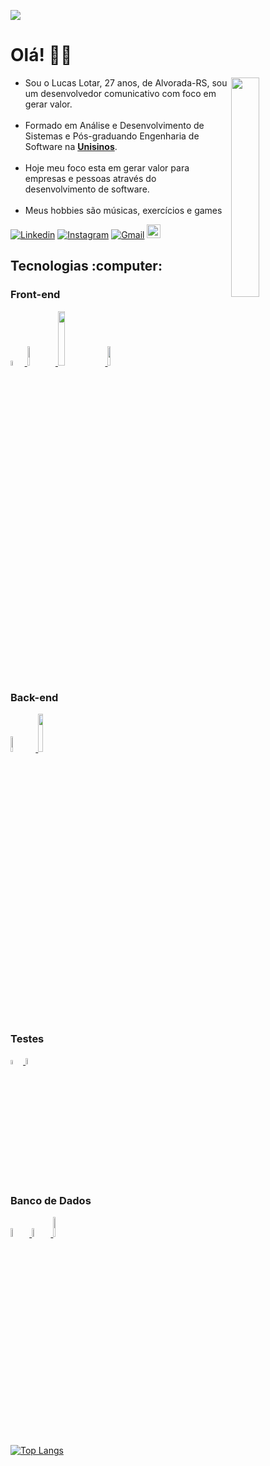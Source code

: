 ![](https://komarev.com/ghpvc/?username=Lotar-lucas)
<main>
  <h1>Olá! 👨‍💻</h1>
  <section>
    <img src="https://media.giphy.com/media/N4h9A9o5TcWmjdQZVJ/giphy.gif" align="right" width="30%" height="30%"/>
    <ul align="left">
      <li>Sou o Lucas Lotar, 27 anos, de Alvorada-RS, sou um desenvolvedor comunicativo com foco em gerar valor.</li>
      <br>
      <li>Formado em Análise e Desenvolvimento de Sistemas e Pós-graduando Engenharia de Software na <strong><a href="https://www.unisinos.br/">Unisinos</a></strong>.</li>
      <br>
      <li>Hoje meu foco esta em gerar valor para empresas e pessoas através do desenvolvimento de software. </li>
      <br>
      <li>Meus hobbies são músicas, exercícios e games</li>
    </ul>
  </section>

[![Linkedin](https://img.shields.io/badge/-LinkedIn-blue?style=flat&logo=Linkedin&logoColor=white)](https://www.linkedin.com/in/lucaslotar/)
[![Instagram](https://img.shields.io/badge/-Instagram-c13584?style=flat&labelColor=c13584&logo=instagram&logoColor=white)](https://www.instagram.com/l_lotar/?hl=pt-br")
[![Gmail](https://img.shields.io/badge/-Gmail-c14438?style=flat&logo=Gmail&logoColor=white)](mailto:amaral.lucas.lotar@gmail.com?subject=Contato%20realizado%20pelo%20github)
[<img src="https://img.shields.io/github/followers/Lotar-lucas?label=follow&style=social" height="22" title="Follow me" />](https://github.com/Lotar-lucas)
    
<div align="left">
  <h2 align="left"> Tecnologias :computer:  </h2>

<div align="left">
  <h3>Front-end </h3>
  <a href="https://developer.mozilla.org/pt-BR/docs/Web/JavaScript"> 
    <img src="https://upload.wikimedia.org/wikipedia/commons/thumb/9/99/Unofficial_JavaScript_logo_2.svg/480px-Unofficial_JavaScript_logo_2.svg.png" width="4.5%" />
  </a>
   
  <a href="https://vuejs.org/"> 
    <img src="https://www.vectorlogo.zone/logos/vuejs/vuejs-ar21.png" width="9%" />
  </a>
   
  <a href="https://nuxtjs.org/"> 
      <img src="https://upload.wikimedia.org/wikipedia/commons/thumb/6/66/Nuxt_logo_%282021%29.svg/221px-Nuxt_logo_%282021%29.svg.png?20220211125741" width="15%" />
  </a>
   
  <a href="https://pt-br.reactjs.org/" > 
    <img src="https://encrypted-tbn0.gstatic.com/images?q=tbn:ANd9GcQj6cgVs5L3qwfoR6kw4J7q-AM9mY5lbfGS9-VqKDEjRmw67_3pIeqGzPaUh0zz1K1sLgs&usqp=CAU" width="9%" />
  </a>
</div>
   
<div align="left">
  <h3>Back-end </h3>
  <a href="https://nodejs.org/en/"> 
    <img src="https://nodejs.org/static/images/logos/nodejs-new-pantone-black.svg" width="8%"/>
  </a>

  <a href="https://expressjs.com/"> 
    <img src="https://expressjs.com/images/express-facebook-share.png" width="12.5%"/>
  </a>
</div>
   
<h3>Testes </h3>
<a href="https://jestjs.io/"> 
    <img src="https://seeklogo.com/images/J/jest-logo-F9901EBBF7-seeklogo.com.png" width="4%" />
</a>

<a href="https://testing-library.com/docs/react-testing-library/intro"> 
  <img src="https://smartgermz.com/static/media/react-testing-library.79395fc5.png" width="5%" />
</a>
  
<h3>Banco de Dados </h3>
<a href="https://www.postgresql.org/"> 
    <img src="https://icons-for-free.com/iconfiles/png/512/postgresql+plain+wordmark-1324760555518154961.png" width="6%"/>
</a>
<a href="https://www.mysql.com/"> 
     <img src="https://toppng.com/uploads/preview/mysql-logo-vector-free-download-11573934106vmvysk1ovw.png" width="6%"/>
</a>
<a href="https://www.mongodb.com/pt-br">
     <img src="https://1000logos.net/wp-content/uploads/2020/08/MongoDB-Logo.png" width="9%"/>
</a>

[![Top Langs](https://github-readme-stats.vercel.app/api/top-langs/?username=Lotar-lucas&show_icons=true&theme=onedark&hide=html&&layout=pie)](https://github.com/anuraghazra/github-readme-stats)
</div>
</main>
